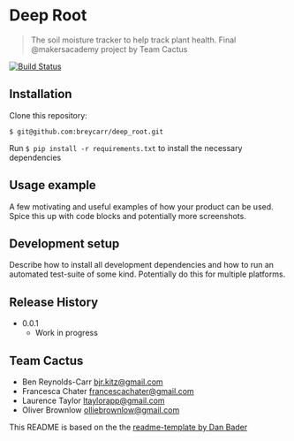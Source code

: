 # Deep Root
> The soil moisture tracker to help track plant health. Final @makersacademy project by Team Cactus

[![Build Status](https://travis-ci.com/breycarr/deep_root.svg?branch=master)](https://travis-ci.com/breycarr/deep_root)
## Installation

Clone this repository:
```
$ git@github.com:breycarr/deep_root.git
```
Run `$ pip install -r requirements.txt` to install the necessary dependencies

## Usage example

A few motivating and useful examples of how your product can be used. Spice this up with code blocks and potentially more screenshots.

## Development setup

Describe how to install all development dependencies and how to run an automated test-suite of some kind. Potentially do this for multiple platforms.

## Release History

* 0.0.1
    * Work in progress

## Team Cactus

* Ben Reynolds-Carr <bjr.kitz@gmail.com>
* Francesca Chater <francescachater@gmail.com>
* Laurence Taylor <ltaylorapp@gmail.com>
* Oliver Brownlow <olliebrownlow@gmail.com>

This README is based on the the [readme-template by Dan Bader](https://github.com/dbader/readme-template)
